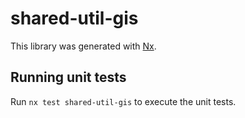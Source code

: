 # shared-util-gis

This library was generated with [Nx](https://nx.dev).

## Running unit tests

Run `nx test shared-util-gis` to execute the unit tests.
